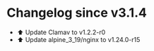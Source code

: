 # Changelog since v3.1.4
- ⬆️ Update Clamav to v1.2.2-r0 
- ⬆️ Update alpine_3_19/nginx to v1.24.0-r15 
